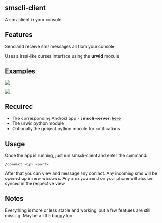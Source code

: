 ## smscli-client
A sms client in your console

## Features
Send and receive sms messages all from your console

Uses a irssi-like curses interface using the **urwid** module

## Examples

![](http://i.imgur.com/z5ZzOLY.png)

![](http://i.imgur.com/8Bs508x.png)

## Required

* The corresponding Android app - **smscli-server**, [here](https://github.com/m5tt/smscli-server)
* The urwid python module
* Optionally the gobject python module for notifications

## Usage

Once the app is running, just run smscli-client and enter the command:

`/connect <ip> <port>`

After that you can view and message any contact. Any incoming sms will be opened up in new windows.
Any sms you send on your phone will also be synced in the respective view.

## Notes

Everything is more or less stable and working, but a few features are still missing. May be a little buggy too.


